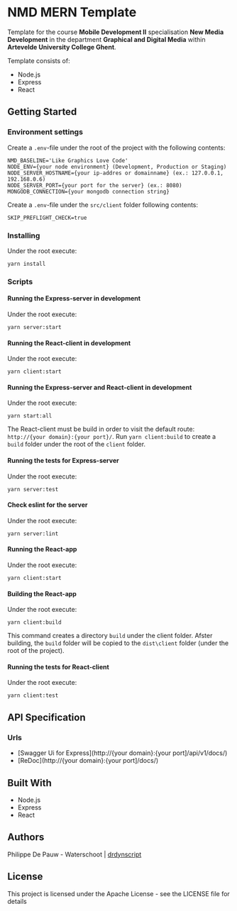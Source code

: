 [React Coding]: https://images.unsplash.com/photo-1552308995-2baac1ad5490?ixlib=rb-1.2.1&ixid=eyJhcHBfaWQiOjEyMDd9&auto=format&fit=crop&w=1050&q=80 "React Coding"

# NMD MERN Template

Template for the course **Mobile Development II** specialisation **New Media Development** in the department **Graphical and Digital Media** within **Artevelde University College Ghent**.

Template consists of:

- Node.js
- Express
- React

## Getting Started

### Environment settings

Create a `.env`-file under the root of the project with the following contents:

```
NMD_BASELINE='Like Graphics Love Code'  
NODE_ENV={your node environment} (Development, Production or Staging)  
NODE_SERVER_HOSTNAME={your ip-addres or domainname} (ex.: 127.0.0.1, 192.168.0.6)  
NODE_SERVER_PORT={your port for the server} (ex.: 8080)  
MONGODB_CONNECTION={your mongodb connection string}
```

Create a `.env`-file under the `src/client` folder following contents:

```
SKIP_PREFLIGHT_CHECK=true
```

### Installing

Under the root execute:

```
yarn install
```

### Scripts

#### Running the Express-server in development

Under the root execute:

```
yarn server:start
```

#### Running the React-client in development

Under the root execute:

```
yarn client:start
```

#### Running the Express-server and React-client in development

Under the root execute:

```
yarn start:all
```

The React-client must be build in order to visit the default route: `http://{your domain}:{your port}/`. Run `yarn client:build` to create a `build` folder under the root of the `client` folder.

#### Running the tests for Express-server

Under the root execute:

```
yarn server:test
```

#### Check eslint for the server

Under the root execute:

```
yarn server:lint
```

#### Running the React-app

Under the root execute:

```
yarn client:start
```

#### Building the React-app

Under the root execute:

```
yarn client:build
```

This command creates a directory `build` under the client folder. Afster building, the `build` folder will be copied to the `dist\client` folder (under the root of the project).

#### Running the tests for React-client

Under the root execute:

```
yarn client:test
```

## API Specification

### Urls

- [Swagger Ui for Express](http://{your domain}:{your port]/api/v1/docs/)
- [ReDoc](http://{your domain}:{your port]/docs/)

## Built With

- Node.js
- Express
- React

## Authors

Philippe De Pauw - Waterschoot | [drdynscript](https://github.com/drdynscript)

## License

This project is licensed under the Apache License - see the LICENSE file for details
